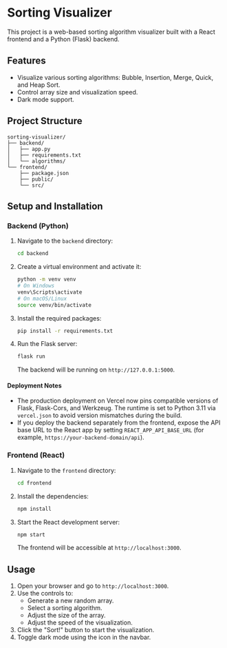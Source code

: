 # Sorting Visualizer

This project is a web-based sorting algorithm visualizer built with a React frontend and a Python (Flask) backend.

## Features

- Visualize various sorting algorithms: Bubble, Insertion, Merge, Quick, and Heap Sort.
- Control array size and visualization speed.
- Dark mode support.

## Project Structure

```
sorting-visualizer/
├── backend/
│   ├── app.py
│   ├── requirements.txt
│   └── algorithms/
└── frontend/
    ├── package.json
    ├── public/
    └── src/
```

## Setup and Installation

### Backend (Python)

1.  Navigate to the `backend` directory:
    ```bash
    cd backend
    ```
2.  Create a virtual environment and activate it:
    ```bash
    python -m venv venv
    # On Windows
    venv\Scripts\activate
    # On macOS/Linux
    source venv/bin/activate
    ```
3.  Install the required packages:
    ```bash
    pip install -r requirements.txt
    ```
4.  Run the Flask server:
    ```bash
    flask run
    ```
    The backend will be running on `http://127.0.0.1:5000`.

#### Deployment Notes

- The production deployment on Vercel now pins compatible versions of Flask, Flask-Cors, and Werkzeug. The runtime is set to Python 3.11 via `vercel.json` to avoid version mismatches during the build.
- If you deploy the backend separately from the frontend, expose the API base URL to the React app by setting `REACT_APP_API_BASE_URL` (for example, `https://your-backend-domain/api`).

### Frontend (React)

1.  Navigate to the `frontend` directory:
    ```bash
    cd frontend
    ```
2.  Install the dependencies:
    ```bash
    npm install
    ```
3.  Start the React development server:
    ```bash
    npm start
    ```
    The frontend will be accessible at `http://localhost:3000`.

## Usage

1.  Open your browser and go to `http://localhost:3000`.
2.  Use the controls to:
    - Generate a new random array.
    - Select a sorting algorithm.
    - Adjust the size of the array.
    - Adjust the speed of the visualization.
3.  Click the "Sort!" button to start the visualization.
4.  Toggle dark mode using the icon in the navbar.

